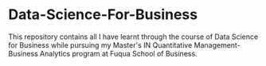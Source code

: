 # Data-Science-For-Business 
This repository contains all I have learnt through the course of Data Science for Business while pursuing my Master's IN Quantitative Management- Business Analytics program at Fuqua School of Business.
